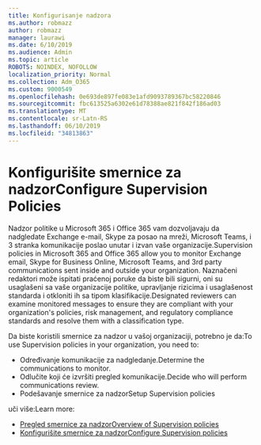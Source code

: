```yaml
---
title: Konfigurisanje nadzora
ms.author: robmazz
author: robmazz
manager: laurawi
ms.date: 6/10/2019
ms.audience: Admin
ms.topic: article
ROBOTS: NOINDEX, NOFOLLOW
localization_priority: Normal
ms.collection: Adm_O365
ms.custom: 9000549
ms.openlocfilehash: 0e693de897fe083e1afd9093789367bc58220846
ms.sourcegitcommit: fbc613525a6302e61d78388ae821f842f186ad03
ms.translationtype: MT
ms.contentlocale: sr-Latn-RS
ms.lasthandoff: 06/10/2019
ms.locfileid: "34813863"
---
```

# <a name="configure-supervision-policies"></a><span data-ttu-id="eecd1-102">Konfigurišite smernice za nadzor</span><span class="sxs-lookup"><span data-stu-id="eecd1-102">Configure Supervision Policies</span></span>

<span data-ttu-id="eecd1-103">Nadzor politike u Microsoft 365 i Office 365 vam dozvoljavaju da nadgledate Exchange e-mail, Skype za posao na mreži, Microsoft Teams, i 3 stranka komunikacije poslao unutar i izvan vaše organizacije.</span><span class="sxs-lookup"><span data-stu-id="eecd1-103">Supervision policies in Microsoft 365 and Office 365 allow you to monitor Exchange email, Skype for Business Online, Microsoft Teams, and 3rd party communications sent inside and outside your organization.</span></span> <span data-ttu-id="eecd1-104">Naznačeni redaktori može ispitati praćenoj poruke da biste bili sigurni, oni su usaglašeni sa vaše organizacije politike, upravljanje rizicima i usaglašenost standarda i otkloniti ih sa tipom klasifikacije.</span><span class="sxs-lookup"><span data-stu-id="eecd1-104">Designated reviewers can examine monitored messages to ensure they are compliant with your organization's policies, risk management, and regulatory compliance standards and resolve them with a classification type.</span></span>

<span data-ttu-id="eecd1-105">Da biste koristili smernice za nadzor u vašoj organizaciji, potrebno je da:</span><span class="sxs-lookup"><span data-stu-id="eecd1-105">To use Supervision policies in your organization, you need to:</span></span>

- <span data-ttu-id="eecd1-106">Određivanje komunikacije za nadgledanje.</span><span class="sxs-lookup"><span data-stu-id="eecd1-106">Determine the communications to monitor.</span></span>
- <span data-ttu-id="eecd1-107">Odlučite koji će izvršiti pregled komunikacije.</span><span class="sxs-lookup"><span data-stu-id="eecd1-107">Decide who will perform communications review.</span></span>
- <span data-ttu-id="eecd1-108">Podešavanje smernice za nadzor</span><span class="sxs-lookup"><span data-stu-id="eecd1-108">Setup Supervision policies</span></span>

<span data-ttu-id="eecd1-109">uči više:</span><span class="sxs-lookup"><span data-stu-id="eecd1-109">Learn more:</span></span>

- [<span data-ttu-id="eecd1-110">Pregled smernice za nadzor</span><span class="sxs-lookup"><span data-stu-id="eecd1-110">Overview of Supervision policies</span></span>](https://docs.microsoft.com/office365/securitycompliance/supervision-policies)
- [<span data-ttu-id="eecd1-111">Konfigurišite smernice za nadzor</span><span class="sxs-lookup"><span data-stu-id="eecd1-111">Configure Supervision policies</span></span>](https://docs.microsoft.com/office365/securitycompliance/configure-supervision-policies)
